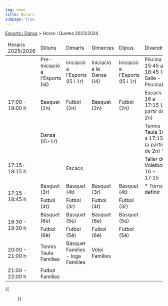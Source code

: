 ```yaml
---
tag: none
title: Horari
subpage: true
---
```


[Esports i Dansa](/comissions/esports) > Horari i Quotes 2023/2024


<div>
    <table class="horari">
        <thead>
            <tr>
                <td>Horaris 2025/2026</td>
                <td>Dilluns</td>
                <td>Dimarts</td>
                <td>Dimecres</td>
                <td>Dijous</td>
                <td>Divendres</td>
            <tr>
        </thead>
        <tbody>
            <tr>
                <td class="first" rowspan="3">17:00 - 18:00 h</td>
                <td class="yellow">Pre-Iniciació a l'Esports (I4)</td>
                <td class="yellow">Iniciació a l'Esports (I5 i 1r)</td>
                <td class="red">Iniciació a la Dansa (I4)</td>
                <td class="yellow">Iniciació a l'Esports (I5 i 1r)</td>
                <td class="dark-blue">Piscina 15:45 a 18:45 (La Salle - Piscina)</td>
            </tr>
            <tr>
                <td class="light-green">Basquet (2n)</td>
                <td class="light-purple">Futbol (2n)</td>
                <td class="light-green">Bàsquet (2n)</td>
                <td class="light-purple">Futbol (2n)</td>
                <td class="light-blue">Escacs 16 a 17:15 (a partir de 2n)</td>
            </tr>
            <tr>
                <td class="red">Dansa (I5-1r)</td>
                <td>&nbsp;</td>
                <td>&nbsp;</td>
                <td>&nbsp;</td>
                <td class="dark-yellow">Tennis Taula 16 a 17:15 (a partir de 2n) *</td>
            </tr>
            <tr>
                <td class="first">17:15- 18:15 h</td>
                <td>&nbsp;</td>
                <td class="light-blue">Escacs</td>
                <td>&nbsp;</td>
                <td>&nbsp;</td>
                <td class="dark-yellow">Taller de Voleibol 16 - 17:15</td>
            </tr>
            <tr>
                <td class="first"  rowspan="2">17:15 - 18:45 h</td>
                <td class="light-green">Bàsquet (3r)</td>
                <td class="light-green">Bàsquet (4t)</td>
                <td class="light-green">Bàsquet (3r)</td>
                <td class="light-green">Bàsquet (4t)</td>
                <td>* Torns a definir</td>
            </tr>
            <tr>
                <td class="light-purple">Futbol (4t)</td>
                <td class="light-purple">Futbol (3r)</td>
                <td class="light-purple">Futbol (4t)</td>
                <td class="light-purple">Futbol (3r)</td>
                <td>&nbsp;</td>
            </tr>
            <tr>
                <td class="first"  rowspan="2">18:30 - 19:30 h</td>
                <td class="light-green">Bàsquet (6è)</td>
                <td class="light-green">Bàsquet (5è)</td>
                <td class="light-green">Bàsquet (6è)</td>
                <td class="light-green">Bàsquet (5è)</td>
                <td>&nbsp;</td>
            </tr>
             <tr>
                <td class="light-purple">Futbol (6è)</td>
                <td class="light-purple">Futbol (5è)</td>
                <td class="light-purple">Futbol (6è)</td>
                <td class="light-purple">Futbol (5è)</td>
                <td>&nbsp;</td>
            </tr>
            <tr>
                <td class="first">20:00 - 21:00 h</td>
                <td class="pink">Tennis Taula Famílies</td>
                <td class="pink">Bàsquet Famílies - Ioga Famílies</td>
                <td class="pink">Vòlei Famílies</td>
                <td>&nbsp;</td>
                <td>&nbsp;</td>
            </tr>
            <tr>
                <td class="first">21:00 - 22:00 h</td>
                <td class="pink">Futbol Famîlies</td>
                <td>&nbsp;</td>
                <td>&nbsp;</td>
                <td>&nbsp;</td>
                <td>&nbsp;</td>
            </tr>
        </tbody>
    </table>
</div>


{{<figure src="/documents/comissions/esports/2025/Esports2025_26.png" width="100%">}}